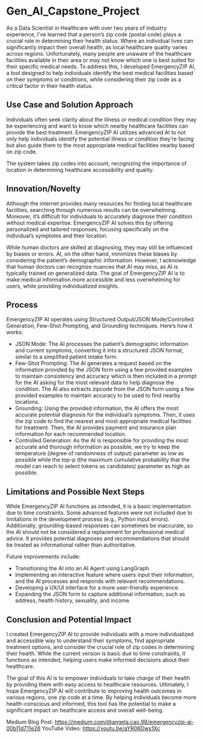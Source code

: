 # Gen_AI_Capstone_Project

As a Data Scientist in Healthcare with over two years of industry experience, I’ve learned that a person’s zip code (postal code) plays a crucial role in determining their health status. Where an individual lives can significantly impact their overall health, as local healthcare quality varies across regions. Unfortunately, many people are unaware of the healthcare facilities available in their area or may not know which one is best suited for their specific medical needs. To address this, I developed EmergencyZIP AI, a tool designed to help individuals identify the best medical facilities based on their symptoms or conditions, while considering their zip code as a critical factor in their health status.

## Use Case and Solution Approach
Individuals often seek clarity about the illness or medical condition they may be experiencing and want to know which nearby healthcare facilities can provide the best treatment. EmergencyZIP AI utilizes advanced AI to not only help individuals identify the potential illness or condition they’re facing but also guide them to the most appropriate medical facilities nearby based on zip code.

The system takes zip codes into account, recognizing the importance of location in determining healthcare accessibility and quality.

## Innovation/Novelty
Although the internet provides many resources for finding local healthcare facilities, searching through numerous results can be overwhelming. Moreover, it’s difficult for individuals to accurately diagnose their condition without medical expertise. EmergencyZIP AI solves this by offering personalized and tailored responses, focusing specifically on the individual’s symptoms and their location.

While human doctors are skilled at diagnosing, they may still be influenced by biases or errors. AI, on the other hand, minimizes these biases by considering the patient’s demographic information. However, I acknowledge that human doctors can recognize nuances that AI may miss, as AI is typically trained on generalized data. The goal of EmergencyZIP AI is to make medical information more accessible and less overwhelming for users, while providing individualized insights.

## Process
EmergencyZIP AI operates using Structured Output/JSON Mode/Controlled Generation, Few-Shot Prompting, and Grounding techniques. Here’s how it works:

* JSON Mode: The AI processes the patient’s demographic information and current symptoms, converting it into a structured JSON format, similar to a simplified patient intake form.
* Few-Shot Prompting: The AI generates a request based on the information provided by the JSON form using a few provided examples to maintain consistency and accuracy which is then included in a prompt for the AI asking for the most relevant data to help diagnose the condition. The AI also extracts zipcode from the JSON form using a few provided examples to maintain accuracy to be used to find nearby locations.
* Grounding: Using the provided information, the AI offers the most accurate potential diagnosis for the individual’s symptoms. Then, it uses the zip code to find the nearest and most appropriate medical facilities for treatment. Then, the AI provides payment and insurance plan information for each recommended location.
* Controlled Generation: As the AI is responsible for providing the most accurate and thorough information as possible, we try to keep the temperature (degree of randomness of output) parameter as low as possible while the top-p (the maximum cumulative probability that the model can reach to select tokens as candidates) parameter as high as possible.

## Limitations and Possible Next Steps
While EmergencyZIP AI functions as intended, it is a basic implementation due to time constraints. Some advanced features were not included due to limitations in the development process (e.g., Python input errors). Additionally, grounding-based responses can sometimes be inaccurate, so the AI should not be considered a replacement for professional medical advice. It provides potential diagnoses and recommendations that should be treated as informational rather than authoritative.

Future improvements include:

* Transitioning the AI into an AI Agent using LangGraph.
* Implementing an interactive feature where users input their information, and the AI processes and responds with relevant recommendations.
* Developing a UX/UI interface for a more user-friendly experience.
* Expanding the JSON form to capture additional information, such as address, health history, sexuality, and income.

## Conclusion and Potential Impact
I created EmergencyZIP AI to provide individuals with a more individualized and accessible way to understand their symptoms, find appropriate treatment options, and consider the crucial role of zip codes in determining their health. While the current version is basic due to time constraints, it functions as intended, helping users make informed decisions about their healthcare.

The goal of this AI is to empower individuals to take charge of their health by providing them with easy access to healthcare resources. Ultimately, I hope EmergencyZIP AI will contribute to improving health outcomes in various regions, one zip code at a time. By helping individuals become more health-conscious and informed, this tool has the potential to make a significant impact on healthcare access and overall well-being.

Medium Blog Post: https://medium.com/@angela.cao.98/emergencyzip-ai-00b11d711e26
YouTube Video: https://youtu.be/aYR06Dws1Xc
